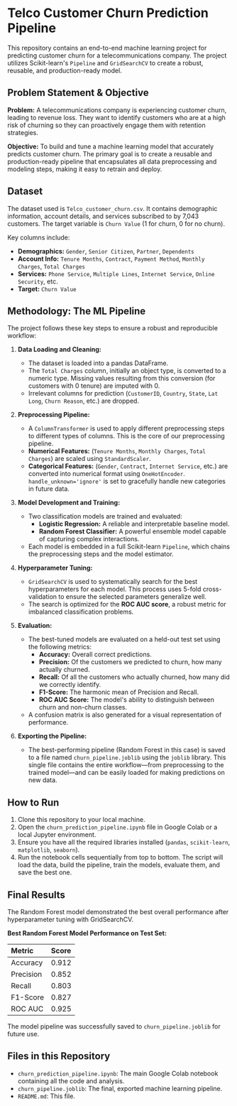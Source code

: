# Telco Customer Churn Prediction Pipeline

This repository contains an end-to-end machine learning project for predicting customer churn for a telecommunications company. The project utilizes Scikit-learn's `Pipeline` and `GridSearchCV` to create a robust, reusable, and production-ready model.

## Problem Statement & Objective

**Problem:** A telecommunications company is experiencing customer churn, leading to revenue loss. They want to identify customers who are at a high risk of churning so they can proactively engage them with retention strategies.

**Objective:** To build and tune a machine learning model that accurately predicts customer churn. The primary goal is to create a reusable and production-ready pipeline that encapsulates all data preprocessing and modeling steps, making it easy to retrain and deploy.

## Dataset

The dataset used is `Telco_customer_churn.csv`. It contains demographic information, account details, and services subscribed to by 7,043 customers. The target variable is `Churn Value` (1 for churn, 0 for no churn).

Key columns include:
- **Demographics:** `Gender`, `Senior Citizen`, `Partner`, `Dependents`
- **Account Info:** `Tenure Months`, `Contract`, `Payment Method`, `Monthly Charges`, `Total Charges`
- **Services:** `Phone Service`, `Multiple Lines`, `Internet Service`, `Online Security`, etc.
- **Target:** `Churn Value`

## Methodology: The ML Pipeline

The project follows these key steps to ensure a robust and reproducible workflow:

1.  **Data Loading and Cleaning:**
    - The dataset is loaded into a pandas DataFrame.
    - The `Total Charges` column, initially an object type, is converted to a numeric type. Missing values resulting from this conversion (for customers with 0 tenure) are imputed with 0.
    - Irrelevant columns for prediction (`CustomerID`, `Country`, `State`, `Lat Long`, `Churn Reason`, etc.) are dropped.

2.  **Preprocessing Pipeline:**
    - A `ColumnTransformer` is used to apply different preprocessing steps to different types of columns. This is the core of our preprocessing pipeline.
    - **Numerical Features:** (`Tenure Months`, `Monthly Charges`, `Total Charges`) are scaled using `StandardScaler`.
    - **Categorical Features:** (`Gender`, `Contract`, `Internet Service`, etc.) are converted into numerical format using `OneHotEncoder`. `handle_unknown='ignore'` is set to gracefully handle new categories in future data.

3.  **Model Development and Training:**
    - Two classification models are trained and evaluated:
        - **Logistic Regression:** A reliable and interpretable baseline model.
        - **Random Forest Classifier:** A powerful ensemble model capable of capturing complex interactions.
    - Each model is embedded in a full Scikit-learn `Pipeline`, which chains the preprocessing steps and the model estimator.

4.  **Hyperparameter Tuning:**
    - `GridSearchCV` is used to systematically search for the best hyperparameters for each model. This process uses 5-fold cross-validation to ensure the selected parameters generalize well.
    - The search is optimized for the **ROC AUC score**, a robust metric for imbalanced classification problems.

5.  **Evaluation:**
    - The best-tuned models are evaluated on a held-out test set using the following metrics:
        - **Accuracy:** Overall correct predictions.
        - **Precision:** Of the customers we predicted to churn, how many actually churned.
        - **Recall:** Of all the customers who actually churned, how many did we correctly identify.
        - **F1-Score:** The harmonic mean of Precision and Recall.
        - **ROC AUC Score:** The model's ability to distinguish between churn and non-churn classes.
    - A confusion matrix is also generated for a visual representation of performance.

6.  **Exporting the Pipeline:**
    - The best-performing pipeline (Random Forest in this case) is saved to a file named `churn_pipeline.joblib` using the `joblib` library. This single file contains the entire workflow—from preprocessing to the trained model—and can be easily loaded for making predictions on new data.

## How to Run

1.  Clone this repository to your local machine.
2.  Open the `churn_prediction_pipeline.ipynb` file in Google Colab or a local Jupyter environment.
3.  Ensure you have all the required libraries installed (`pandas`, `scikit-learn`, `matplotlib`, `seaborn`).
4.  Run the notebook cells sequentially from top to bottom. The script will load the data, build the pipeline, train the models, evaluate them, and save the best one.

## Final Results

The Random Forest model demonstrated the best overall performance after hyperparameter tuning with GridSearchCV.

**Best Random Forest Model Performance on Test Set:**

| Metric    | Score  |
| :-------- | :----- |
| Accuracy  | 0.912  |
| Precision | 0.852  |
| Recall    | 0.803  |
| F1-Score  | 0.827  |
| ROC AUC   | 0.925  |

The model pipeline was successfully saved to `churn_pipeline.joblib` for future use.

## Files in this Repository

-   `churn_prediction_pipeline.ipynb`: The main Google Colab notebook containing all the code and analysis.
-   `churn_pipeline.joblib`: The final, exported machine learning pipeline.
-   `README.md`: This file.
